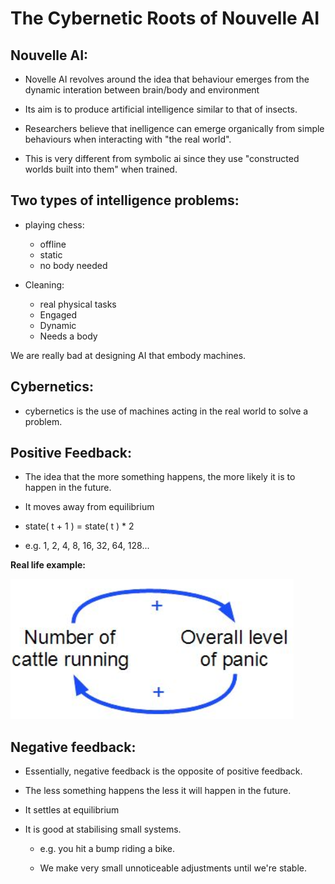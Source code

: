 # The Cybernetic Roots of Nouvelle AI

## Nouvelle AI:

- Novelle AI revolves around the idea that behaviour emerges from the dynamic interation between brain/body and environment

- Its aim is to produce artificial intelligence similar to that of insects.

- Researchers believe that inelligence can emerge organically from simple behaviours when interacting with "the real world".

- This is very different from symbolic ai since they use "constructed worlds built into them" when trained.

## Two types of intelligence problems:

- playing chess:
    - offline
    - static
    - no body needed

- Cleaning:
    - real physical tasks
    - Engaged
    - Dynamic
    - Needs a body

We are really bad at designing AI that embody machines.

## Cybernetics:

- cybernetics is the use of machines acting in the real world to solve a problem.

## Positive Feedback:

- The idea that the more something happens, the more likely it is to happen in the future.

- It moves away from equilibrium

- state( t + 1 ) = state( t ) * 2

- e.g. 1, 2, 4, 8, 16, 32, 64, 128...

**Real life example:**

![diagram](./pictures/positive_feedback_cycle.PNG "An example of positive feedback in a real life scenario")

## Negative feedback:

- Essentially, negative feedback is the opposite of positive feedback.

- The less something happens the less it will happen in the future.

- It settles at equilibrium

- It is good at stabilising small 
systems. 
    - e.g. you hit a bump riding a bike.
    
    - We make very small unnoticeable adjustments until we're stable.
